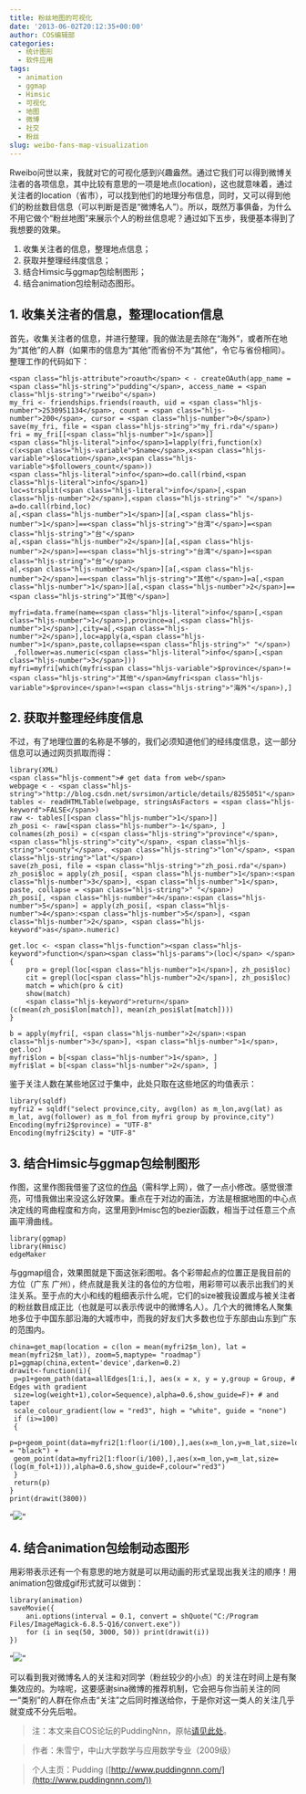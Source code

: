 ```yaml
---
title: 粉丝地图的可视化
date: '2013-06-02T20:12:35+00:00'
author: COS编辑部
categories:
  - 统计图形
  - 软件应用
tags:
  - animation
  - ggmap
  - Himsic
  - 可视化
  - 地图
  - 微博
  - 社交
  - 粉丝
slug: weibo-fans-map-visualization
---
```


Rweibo问世以来，我就对它的可视化感到兴趣盎然。通过它我们可以得到微博关注者的各项信息，其中比较有意思的一项是地点(location)，这也就意味着，通过关注者的location（省市），可以找到他们的地理分布信息，同时，又可以得到他们的粉丝数目信息（可以判断是否是“微博名人”）。所以，既然万事俱备，为什么不用它做个“粉丝地图”来展示个人的粉丝信息呢？通过如下五步，我便基本得到了我想要的效果。

  1. 收集关注者的信息，整理地点信息；
  2. 获取并整理经纬度信息；
  3. 结合Himsic与ggmap包绘制图形；
  4. 结合animation包绘制动态图形。

## 1. 收集关注者的信息，整理location信息

首先，收集关注者的信息，并进行整理，我的做法是去除在“海外”，或者所在地为“其他”的人群（如果市的信息为“其他”而省份不为“其他”，令它与省份相同）。整理工作的代码如下：

<pre><code class="hljs nginx">&lt;span class="hljs-attribute">roauth&lt;/span> &lt; - createOAuth(app_name = &lt;span class="hljs-string">"pudding"&lt;/span>, access_name = &lt;span class="hljs-string">"rweibo"&lt;/span>)
my_fri &lt;- friendships.friends(roauth, uid = &lt;span class="hljs-number">2530951134&lt;/span>, count = &lt;span class="hljs-number">200&lt;/span>, cursor = &lt;span class="hljs-number">0&lt;/span>)
save(my_fri, file = &lt;span class="hljs-string">"my_fri.rda"&lt;/span>)
fri = my_fri[[&lt;span class="hljs-number">1&lt;/span>]]
&lt;span class="hljs-literal">info&lt;/span>1=lapply(fri,function(x) c(x&lt;span class="hljs-variable">$name&lt;/span>,x&lt;span class="hljs-variable">$location&lt;/span>,x&lt;span class="hljs-variable">$followers_count&lt;/span>))
&lt;span class="hljs-literal">info&lt;/span>=do.call(rbind,&lt;span class="hljs-literal">info&lt;/span>1)
loc=strsplit(&lt;span class="hljs-literal">info&lt;/span>[,&lt;span class="hljs-number">2&lt;/span>],&lt;span class="hljs-string">" "&lt;/span>)
a=do.call(rbind,loc)
a[,&lt;span class="hljs-number">1&lt;/span>][a[,&lt;span class="hljs-number">1&lt;/span>]==&lt;span class="hljs-string">"台湾"&lt;/span>]=&lt;span class="hljs-string">"台"&lt;/span>
a[,&lt;span class="hljs-number">2&lt;/span>][a[,&lt;span class="hljs-number">2&lt;/span>]==&lt;span class="hljs-string">"台湾"&lt;/span>]=&lt;span class="hljs-string">"台"&lt;/span>
a[,&lt;span class="hljs-number">2&lt;/span>][a[,&lt;span class="hljs-number">2&lt;/span>]==&lt;span class="hljs-string">"其他"&lt;/span>]=a[,&lt;span class="hljs-number">1&lt;/span>][a[,&lt;span class="hljs-number">2&lt;/span>]==&lt;span class="hljs-string">"其他"&lt;/span>]
 
myfri=data.frame(name=&lt;span class="hljs-literal">info&lt;/span>[,&lt;span class="hljs-number">1&lt;/span>],province=a[,&lt;span class="hljs-number">1&lt;/span>],city=a[,&lt;span class="hljs-number">2&lt;/span>],loc=apply(a,&lt;span class="hljs-number">1&lt;/span>,paste,collapse=&lt;span class="hljs-string">" "&lt;/span>)
 ,follower=as.numeric(&lt;span class="hljs-literal">info&lt;/span>[,&lt;span class="hljs-number">3&lt;/span>]))
myfri=myfri[which(myfri&lt;span class="hljs-variable">$province&lt;/span>!=&lt;span class="hljs-string">"其他"&lt;/span>&myfri&lt;span class="hljs-variable">$province&lt;/span>!=&lt;span class="hljs-string">"海外"&lt;/span>),]</code></pre>

## 2. 获取并整理经纬度信息

不过，有了地理位置的名称是不够的，我们必须知道他们的经纬度信息，这一部分信息可以通过网页抓取而得：

<pre><code class="hljs php">library(XML)
&lt;span class="hljs-comment"># get data from web&lt;/span>
webpage &lt; - &lt;span class="hljs-string">"http://blog.csdn.net/svrsimon/article/details/8255051"&lt;/span>
tables &lt;- readHTMLTable(webpage, stringsAsFactors = &lt;span class="hljs-keyword">FALSE&lt;/span>)
raw &lt;- tables[[&lt;span class="hljs-number">1&lt;/span>]]
zh_posi &lt;- raw[&lt;span class="hljs-number">-1&lt;/span>, ]
colnames(zh_posi) = c(&lt;span class="hljs-string">"province"&lt;/span>, &lt;span class="hljs-string">"city"&lt;/span>, &lt;span class="hljs-string">"county"&lt;/span>, &lt;span class="hljs-string">"lon"&lt;/span>, &lt;span class="hljs-string">"lat"&lt;/span>)
save(zh_posi, file = &lt;span class="hljs-string">"zh_posi.rda"&lt;/span>)
zh_posi$loc = apply(zh_posi[, &lt;span class="hljs-number">1&lt;/span>:&lt;span class="hljs-number">3&lt;/span>], &lt;span class="hljs-number">1&lt;/span>, paste, collapse = &lt;span class="hljs-string">" "&lt;/span>)
zh_posi[, &lt;span class="hljs-number">4&lt;/span>:&lt;span class="hljs-number">5&lt;/span>] = apply(zh_posi[, &lt;span class="hljs-number">4&lt;/span>:&lt;span class="hljs-number">5&lt;/span>], &lt;span class="hljs-number">2&lt;/span>, &lt;span class="hljs-keyword">as&lt;/span>.numeric)

get.loc &lt;- &lt;span class="hljs-function">&lt;span class="hljs-keyword">function&lt;/span>&lt;span class="hljs-params">(loc)&lt;/span> &lt;/span>{
    pro = grepl(loc[&lt;span class="hljs-number">1&lt;/span>], zh_posi$loc)
    cit = grepl(loc[&lt;span class="hljs-number">2&lt;/span>], zh_posi$loc)
    match = which(pro & cit)
    show(match)
    &lt;span class="hljs-keyword">return&lt;/span>(c(mean(zh_posi$lon[match]), mean(zh_posi$lat[match])))
}

b = apply(myfri[, &lt;span class="hljs-number">2&lt;/span>:&lt;span class="hljs-number">3&lt;/span>], &lt;span class="hljs-number">1&lt;/span>, get.loc)
myfri$lon = b[&lt;span class="hljs-number">1&lt;/span>, ]
myfri$lat = b[&lt;span class="hljs-number">2&lt;/span>, ]</code></pre>

鉴于关注人数在某些地区过于集中，此处只取在这些地区的均值表示：

    library(sqldf)
    myfri2 = sqldf("select province,city, avg(lon) as m_lon,avg(lat) as m_lat, avg(follower) as m_fol from myfri group by province,city")
    Encoding(myfri2$province) = "UTF-8"
    Encoding(myfri2$city) = "UTF-8"
    

<!--more-->

## 3. 结合Himsic与ggmap包绘制图形

作图，这里作图我借鉴了这位的[作品](http://quantifyingmemory.blogspot.com/2013/04/mapping-gdelt-data-in-r-and-some.html)（需科学上网），做了一点小修改。感觉很漂亮，可惜我做出来没这么好效果。重点在于对边的画法，方法是根据地图的中心点决定线的弯曲程度和方向，这里用到Hmisc包的bezier函数，相当于过任意三个点画平滑曲线。

    library(ggmap)
    library(Hmisc)
    edgeMaker 

与ggmap组合，效果图就是下面这张彩图啦。各个彩带起点的位置正是我目前的方位（广东 广州），终点就是我关注的各位的方位啦，用彩带可以表示出我们的关注关系。至于点的大小和线的粗细表示什么呢，它们的size被我设置成与被关注者的粉丝数目成正比（也就是可以表示传说中的微博名人）。几个大的微博名人聚集地多位于中国东部沿海的大城市中，而我的好友们大多数也位于东部由山东到广东的范围内。

    
    china=get_map(location = c(lon = mean(myfri2$m_lon), lat = mean(myfri2$m_lat)), zoom=5,maptype= "roadmap")
    p1=ggmap(china,extent='device',darken=0.2)
    drawit<-function(i){
     p=p1+geom_path(data=allEdges[1:i,], aes(x = x, y = y,group = Group, # Edges with gradient
     size=log(weight+1),color=Sequence),alpha=0.6,show_guide=F)+ # and taper
     scale_colour_gradient(low = "red3", high = "white", guide = "none")
     if (i>=100)
     {
     p=p+geom_point(data=myfri2[1:floor(i/100),],aes(x=m_lon,y=m_lat,size=log(m_fol+1)*1.3),alpha=0.5,show_guide=F,colour = "black") +
     geom_point(data=myfri2[1:floor(i/100),],aes(x=m_lon,y=m_lat,size=(log(m_fol+1))),alpha=0.6,show_guide=F,colour="red3")
     }
     return(p)
    }
    print(drawit(3800))
    

“![](http://farm9.staticflickr.com/8395/8708205712_fc5f4d397d.jpg)”

## 4. 结合animation包绘制动态图形

用彩带表示还有一个有意思的地方就是可以用动画的形式呈现出我关注的顺序！用animation包做成gif形式就可以做到：

    library(animation)
    saveMovie({
        ani.options(interval = 0.1, convert = shQuote("C:/Program Files/ImageMagick-6.8.5-Q16/convert.exe"))
        for (i in seq(50, 3000, 50)) print(drawit(i))
    })
    

“![](http://www.puddingnnn.com/wp-content/uploads/2013/05/animation1.gif)”
  
可以看到我对微博名人的关注和对同学（粉丝较少的小点）的关注在时间上是有聚集效应的。为啥呢，这要感谢sina微博的推荐机制，它会把与你当前关注的同一“类别”的人群在你点击“关注”之后同时推送给你，于是你对这一类人的关注几乎就变成不分先后啦。

> 注：本文来自COS论坛的PuddingNnn，原帖[请见此处](https://cos.name/cn/topic/110269)。
  
> 作者：朱雪宁，中山大学数学与应用数学专业（2009级）
  
> 个人主页：Pudding ([http://www.puddingnnn.com/](http://www.puddingnnn.com/))
